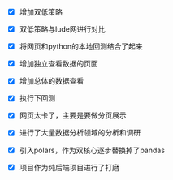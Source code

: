 -[X] 增加双低策略
-[X] 双低策略与lude网进行对比
-[X] 将网页和python的本地回测结合了起来
-[X] 增加独立查看数据的页面
-[X] 增加总体的数据查看
-[X] 执行下回测
-[X] 网页太卡了，主要是要做分页展示
-[X] 进行了大量数据分析领域的分析和调研
-[X] 引入polars，作为双核心逐步替换掉了pandas
-[X] 项目作为纯后端项目进行了打磨

